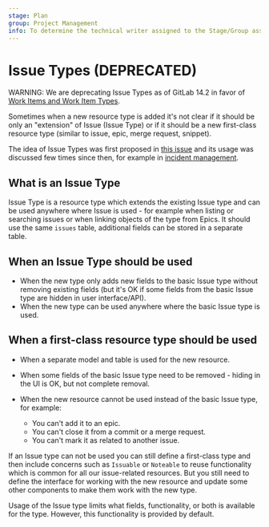 ```yaml
---
stage: Plan
group: Project Management
info: To determine the technical writer assigned to the Stage/Group associated with this page, see https://about.gitlab.com/handbook/engineering/ux/technical-writing/#assignments
---
```


# Issue Types (DEPRECATED)

WARNING:
We are deprecating Issue Types as of GitLab 14.2 in favor of [Work Items and Work Item Types](work_items.md).

Sometimes when a new resource type is added it's not clear if it should be only an
"extension" of Issue (Issue Type) or if it should be a new first-class resource type
(similar to issue, epic, merge request, snippet).

The idea of Issue Types was first proposed in [this issue](https://gitlab.com/gitlab-org/gitlab/-/issues/8767) and its usage was
discussed few times since then, for example in [incident management](https://gitlab.com/gitlab-org/gitlab-foss/-/issues/55532).

## What is an Issue Type

Issue Type is a resource type which extends the existing Issue type and can be
used anywhere where Issue is used - for example when listing or searching
issues or when linking objects of the type from Epics. It should use the same
`issues` table, additional fields can be stored in a separate table.

## When an Issue Type should be used

- When the new type only adds new fields to the basic Issue type without
  removing existing fields (but it's OK if some fields from the basic Issue
  type are hidden in user interface/API).
- When the new type can be used anywhere where the basic Issue type is used.

## When a first-class resource type should be used

- When a separate model and table is used for the new resource.
- When some fields of the basic Issue type need to be removed - hiding in the UI
  is OK, but not complete removal.
- When the new resource cannot be used instead of the basic Issue type,
  for example:

  - You can't add it to an epic.
  - You can't close it from a commit or a merge request.
  - You can't mark it as related to another issue.

If an Issue type can not be used you can still define a first-class type and
then include concerns such as `Issuable` or `Noteable` to reuse functionality
which is common for all our issue-related resources. But you still need to
define the interface for working with the new resource and update some other
components to make them work with the new type.

Usage of the Issue type limits what fields, functionality, or both is available
for the type. However, this functionality is provided by default.
